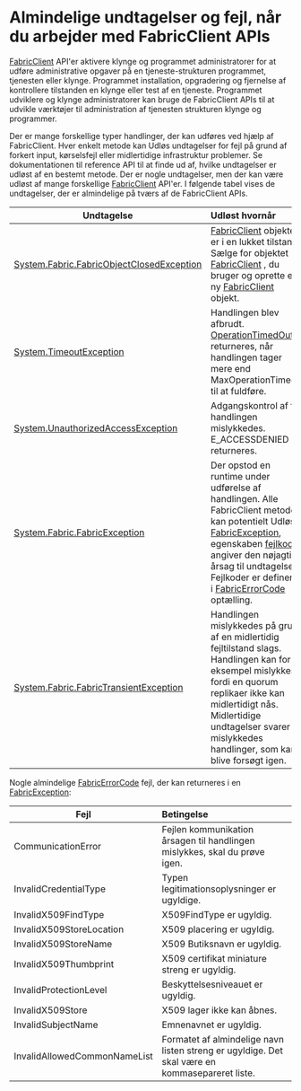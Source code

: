 <properties
   pageTitle="Almindelige FabricClient undtagelser udløst | Microsoft Azure"
   description="I denne artikel beskrives de almindelige undtagelser og fejl, der kan være udløst af FabricClient APIs under udførelse af programmet og klynge management handlinger."
   services="service-fabric"
   documentationCenter=".net"
   authors="rwike77"
   manager="timlt"
   editor=""/>

<tags
   ms.service="service-fabric"
   ms.devlang="dotnet"
   ms.topic="article"
   ms.tgt_pltfrm="NA"
   ms.workload="NA"
   ms.date="08/25/2016"
   ms.author="ryanwi"/>

# <a name="common-exceptions-and-errors-when-working-with-the-fabricclient-apis"></a>Almindelige undtagelser og fejl, når du arbejder med FabricClient APIs
[FabricClient](https://msdn.microsoft.com/library/system.fabric.fabricclient.aspx) API'er aktivere klynge og programmet administratorer for at udføre administrative opgaver på en tjeneste-strukturen programmet, tjenesten eller klynge. Programmet installation, opgradering og fjernelse af kontrollere tilstanden en klynge eller test af en tjeneste. Programmet udviklere og klynge administratorer kan bruge de FabricClient APIs til at udvikle værktøjer til administration af tjenesten strukturen klynge og programmer.

Der er mange forskellige typer handlinger, der kan udføres ved hjælp af FabricClient.  Hver enkelt metode kan Udløs undtagelser for fejl på grund af forkert input, kørselsfejl eller midlertidige infrastruktur problemer.  Se dokumentationen til reference API til at finde ud af, hvilke undtagelser er udløst af en bestemt metode. Der er nogle undtagelser, men der kan være udløst af mange forskellige [FabricClient](https://msdn.microsoft.com/library/system.fabric.fabricclient.aspx) API'er. I følgende tabel vises de undtagelser, der er almindelige på tværs af de FabricClient APIs.

|Undtagelse| Udløst hvornår|
|---------|:-----------|
|[System.Fabric.FabricObjectClosedException](https://msdn.microsoft.com/library/system.fabric.fabricobjectclosedexception.aspx)|[FabricClient](https://msdn.microsoft.com/library/system.fabric.fabricclient.aspx) objektet er i en lukket tilstand. Sælge for objektet [FabricClient](https://msdn.microsoft.com/library/system.fabric.fabricclient.aspx) , du bruger og oprette en ny [FabricClient](https://msdn.microsoft.com/library/system.fabric.fabricclient.aspx) objekt. |
|[System.TimeoutException](https://msdn.microsoft.com/library/system.timeoutexception.aspx)|Handlingen blev afbrudt. [OperationTimedOut](https://msdn.microsoft.com/library/system.fabric.fabricerrorcode.aspx) returneres, når handlingen tager mere end MaxOperationTimeout til at fuldføre.|
|[System.UnauthorizedAccessException](https://msdn.microsoft.com/en-us/library/system.unauthorizedaccessexception.aspx)|Adgangskontrol af for handlingen mislykkedes. E_ACCESSDENIED returneres.|
|[System.Fabric.FabricException](https://msdn.microsoft.com/library/system.fabric.fabricexception.aspx)|Der opstod en runtime under udførelse af handlingen. Alle FabricClient metoder kan potentielt Udløs [FabricException](https://msdn.microsoft.com/library/system.fabric.fabricexception.aspx), egenskaben [fejlkode](https://msdn.microsoft.com/library/system.fabric.fabricexception.errorcode.aspx) angiver den nøjagtige årsag til undtagelsen. Fejlkoder er defineret i [FabricErrorCode](https://msdn.microsoft.com/library/system.fabric.fabricerrorcode.aspx) optælling.|
|[System.Fabric.FabricTransientException](https://msdn.microsoft.com/library/system.fabric.fabrictransientexception.aspx)|Handlingen mislykkedes på grund af en midlertidig fejltilstand slags. Handlingen kan for eksempel mislykkes, fordi en quorum replikaer ikke kan midlertidigt nås. Midlertidige undtagelser svarer til mislykkedes handlinger, som kan blive forsøgt igen.|

Nogle almindelige [FabricErrorCode](https://msdn.microsoft.com/library/system.fabric.fabricerrorcode.aspx) fejl, der kan returneres i en [FabricException](https://msdn.microsoft.com/library/system.fabric.fabricexception.aspx):

|Fejl| Betingelse|
|---------|:-----------|
|CommunicationError|Fejlen kommunikation årsagen til handlingen mislykkes, skal du prøve igen.|
|InvalidCredentialType|Typen legitimationsoplysninger er ugyldige.|
|InvalidX509FindType|X509FindType er ugyldig.|
|InvalidX509StoreLocation|X509 placering er ugyldig.|
|InvalidX509StoreName|X509 Butiksnavn er ugyldig.|
|InvalidX509Thumbprint|X509 certifikat miniature streng er ugyldig.|
|InvalidProtectionLevel|Beskyttelsesniveauet er ugyldig.|
|InvalidX509Store|X509 lager ikke kan åbnes.|
|InvalidSubjectName|Emnenavnet er ugyldig.|
|InvalidAllowedCommonNameList|Formatet af almindelige navn listen streng er ugyldige. Det skal være en kommasepareret liste.|
